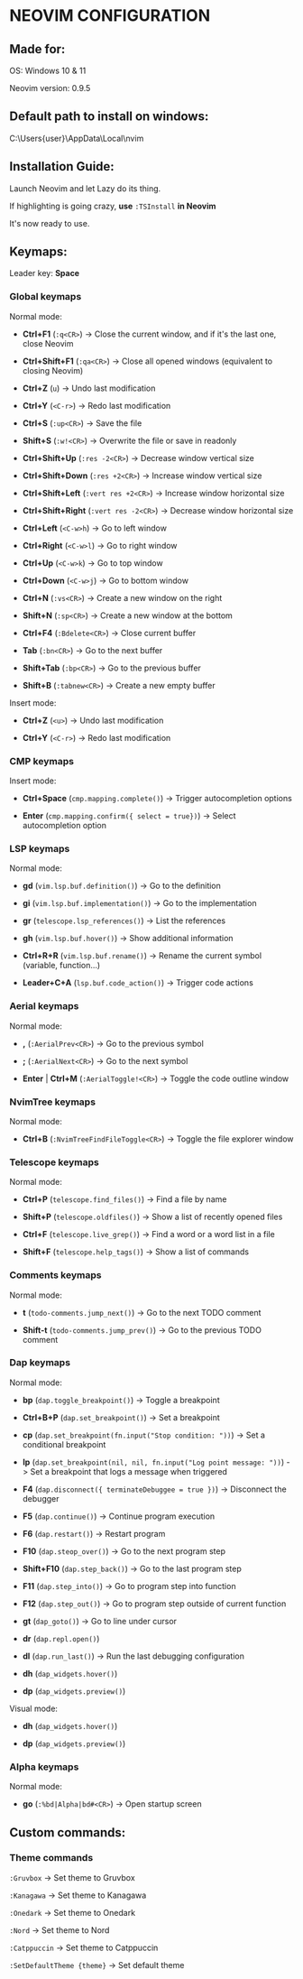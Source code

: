 # NEOVIM CONFIGURATION

## Made for:

OS: Windows 10 & 11

Neovim version: 0.9.5

## Default path to install on windows:

C:\Users\{user}\AppData\Local\nvim

## Installation Guide:

Launch Neovim and let Lazy do its thing.

If highlighting is going crazy, **use** `:TSInstall` **in Neovim**

It's now ready to use.

## Keymaps:

Leader key: **Space**

### Global keymaps

Normal mode: 

- **Ctrl+F1** (`:q<CR>`) -> Close the current window, and if it's the last one, close Neovim

- **Ctrl+Shift+F1** (`:qa<CR>`) -> Close all opened windows (equivalent to closing Neovim)

- **Ctrl+Z** (`u`) -> Undo last modification

- **Ctrl+Y** (`<C-r>`) -> Redo last modification

- **Ctrl+S** (`:up<CR>`) -> Save the file

- **Shift+S** (`:w!<CR>`) -> Overwrite the file or save in readonly

- **Ctrl+Shift+Up** (`:res -2<CR>`) -> Decrease window vertical size

- **Ctrl+Shift+Down** (`:res +2<CR>`) -> Increase window vertical size

- **Ctrl+Shift+Left** (`:vert res +2<CR>`) -> Increase window horizontal size

- **Ctrl+Shift+Right** (`:vert res -2<CR>`) -> Decrease window horizontal size

- **Ctrl+Left** (`<C-w>h`) -> Go to left window

- **Ctrl+Right** (`<C-w>l`) -> Go to right window

- **Ctrl+Up** (`<C-w>k`) -> Go to top window

- **Ctrl+Down** (`<C-w>j`) -> Go to bottom window

- **Ctrl+N** (`:vs<CR>`) -> Create a new window on the right

- **Shift+N** (`:sp<CR>`) -> Create a new window at the bottom

- **Ctrl+F4** (`:Bdelete<CR>`) -> Close current buffer

- **Tab** (`:bn<CR>`) -> Go to the next buffer

- **Shift+Tab** (`:bp<CR>`) -> Go to the previous buffer

- **Shift+B** (`:tabnew<CR>`) -> Create a new empty buffer

Insert mode:

- **Ctrl+Z** (`<u>`) -> Undo last modification

- **Ctrl+Y** (`<C-r>`) -> Redo last modification

### CMP keymaps

Insert mode:

- **Ctrl+Space** (`cmp.mapping.complete()`) -> Trigger autocompletion options

- **Enter** (`cmp.mapping.confirm({ select = true})`) -> Select autocompletion option

### LSP keymaps

Normal mode:

- **gd** (`vim.lsp.buf.definition()`) -> Go to the definition

- **gi** (`vim.lsp.buf.implementation()`) -> Go to the implementation

- **gr** (`telescope.lsp_references()`) -> List the references

- **gh** (`vim.lsp.buf.hover()`) -> Show additional information

- **Ctrl+R+R** (`vim.lsp.buf.rename()`) -> Rename the current symbol (variable, function...)

- **Leader+C+A** (`lsp.buf.code_action()`) -> Trigger code actions

### Aerial keymaps

Normal mode:

- **,** (`:AerialPrev<CR>`) -> Go to the previous symbol

- **;** (`:AerialNext<CR>`) -> Go to the next symbol

- **Enter** | **Ctrl+M** (`:AerialToggle!<CR>`) -> Toggle the code outline window

### NvimTree keymaps

Normal mode:

- **Ctrl+B** (`:NvimTreeFindFileToggle<CR>`) -> Toggle the file explorer window

### Telescope keymaps

Normal mode:

- **Ctrl+P** (`telescope.find_files()`) -> Find a file by name

- **Shift+P** (`telescope.oldfiles()`) -> Show a list of recently opened files

- **Ctrl+F** (`telescope.live_grep()`) -> Find a word or a word list in a file

- **Shift+F** (`telescope.help_tags()`) -> Show a list of commands

### Comments keymaps

Normal mode:

- **t** (`todo-comments.jump_next()`) -> Go to the next TODO comment

- **Shift-t** (`todo-comments.jump_prev()`) -> Go to the previous TODO comment

### Dap keymaps

Normal mode:

- **bp** (`dap.toggle_breakpoint()`) -> Toggle a breakpoint

- **Ctrl+B+P** (`dap.set_breakpoint()`) -> Set a breakpoint

- **cp** (`dap.set_breakpoint(fn.input("Stop condition: "))`) -> Set a conditional breakpoint

- **lp** (`dap.set_breakpoint(nil, nil, fn.input("Log point message: "))`) -> Set a breakpoint that logs a message when triggered

- **F4** (`dap.disconnect({ terminateDebuggee = true })`) -> Disconnect the debugger

- **F5** (`dap.continue()`) -> Continue program execution

- **F6** (`dap.restart()`) -> Restart program

- **F10** (`dap.steop_over()`) -> Go to the next program step

- **Shift+F10** (`dap.step_back()`) -> Go to the last program step

- **F11** (`dap.step_into()`) -> Go to program step into function

- **F12** (`dap.step_out()`) -> Go to program step outside of current function

- **gt** (`dap_goto()`) -> Go to line under cursor

- **dr** (`dap.repl.open()`)

- **dl** (`dap.run_last()`) -> Run the last debugging configuration

- **dh** (`dap_widgets.hover()`)

- **dp** (`dap_widgets.preview()`)

Visual mode:

- **dh** (`dap_widgets.hover()`)

- **dp** (`dap_widgets.preview()`)

### Alpha keymaps

Normal mode:

- **go** (`:%bd|Alpha|bd#<CR>`) -> Open startup screen

## Custom commands:

### Theme commands

`:Gruvbox` -> Set theme to Gruvbox

`:Kanagawa` -> Set theme to Kanagawa

`:Onedark` -> Set theme to Onedark

`:Nord` -> Set theme to Nord

`:Catppuccin` -> Set theme to Catppuccin

`:SetDefaultTheme {theme}` -> Set default theme
